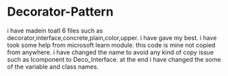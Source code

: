 # Decorator-Pattern

i have madein toatl 6 files such as decorator,interface,concrete,plain,color,upper.
i have gave my best.
i have took some help from microsoft learn module.
this code is mine not copied from anywhere.
i have changed the name to avoid any kind of copy issue such as Icomponent to Deco_Interface.
at the end i have changed the some of the variable and class names.